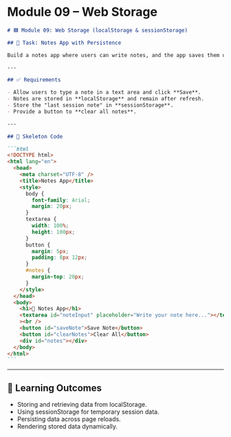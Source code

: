 # **Module 09 – Web Storage**

````markdown
# 🟦 Module 09: Web Storage (localStorage & sessionStorage)

## 🎯 Task: Notes App with Persistence

Build a notes app where users can write notes, and the app saves them using **Web Storage**.

---

## ✅ Requirements

- Allow users to type a note in a text area and click **Save**.
- Notes are stored in **localStorage** and remain after refresh.
- Store the "last session note" in **sessionStorage**.
- Provide a button to **clear all notes**.

---

## 📌 Skeleton Code

```html
<!DOCTYPE html>
<html lang="en">
  <head>
    <meta charset="UTF-8" />
    <title>Notes App</title>
    <style>
      body {
        font-family: Arial;
        margin: 20px;
      }
      textarea {
        width: 100%;
        height: 100px;
      }
      button {
        margin: 5px;
        padding: 8px 12px;
      }
      #notes {
        margin-top: 20px;
      }
    </style>
  </head>
  <body>
    <h1>📝 Notes App</h1>
    <textarea id="noteInput" placeholder="Write your note here..."></textarea
    ><br />
    <button id="saveNote">Save Note</button>
    <button id="clearNotes">Clear All</button>
    <div id="notes"></div>
  </body>
</html>
```
````

---

## 🧠 Learning Outcomes

- Storing and retrieving data from localStorage.
- Using sessionStorage for temporary session data.
- Persisting data across page reloads.
- Rendering stored data dynamically.
